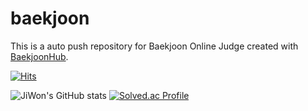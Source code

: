# baekjoon
This is a auto push repository for Baekjoon Online Judge created with [BaekjoonHub](https://github.com/BaekjoonHub/BaekjoonHub).

[![Hits](https://hits.seeyoufarm.com/api/count/incr/badge.svg?url=https%3A%2F%2Fgithub.com%2Fppaio12%2Fbaekjoon.git&count_bg=%23EF9292&title_bg=%23D33737&icon=&icon_color=%23E7E7E7&title=hits&edge_flat=false)](https://hits.seeyoufarm.com)

![JiWon's GitHub stats](https://github-readme-stats.vercel.app/api?username=kim-JiWon&show_icons=true&theme=radical)
[![Solved.ac Profile](http://mazassumnida.wtf/api/v2/generate_badge?boj=ppaio12)](https://solved.ac/ppaio12/)
